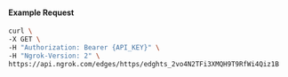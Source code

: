 <!-- Code generated for API Clients. DO NOT EDIT. -->
#### Example Request
```bash
curl \
-X GET \
-H "Authorization: Bearer {API_KEY}" \
-H "Ngrok-Version: 2" \
https://api.ngrok.com/edges/https/edghts_2vo4N2TFi3XMQH9T9RfWi4Qiz1B
